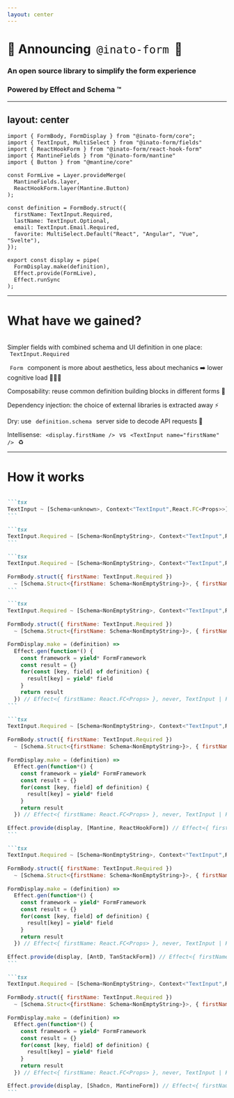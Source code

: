 ```yaml
---
layout: center
---
```


# 📣 Announcing `@inato-form` 🎉

### An open source library to simplify the form experience

<v-click>

### Powered by Effect and Schema ™️

</v-click>

---
layout: center
---

```tsx {*|1-4|5-10|12-17|19-23|*}
import { FormBody, FormDisplay } from "@inato-form/core";
import { TextInput, MultiSelect } from "@inato-form/fields"
import { ReactHookForm } from "@inato-form/react-hook-form"
import { MantineFields } from "@inato-form/mantine"
import { Button } from "@mantine/core"

const FormLive = Layer.provideMerge(
  MantineFields.layer,
  ReactHookForm.layer(Mantine.Button)
);

const definition = FormBody.struct({
  firstName: TextInput.Required,
  lastName: TextInput.Optional,
  email: TextInput.Email.Required,
  favorite: MultiSelect.Default("React", "Angular", "Vue", "Svelte"),
});

export const display = pipe(
  FormDisplay.make(definition),
  Effect.provide(FormLive),
  Effect.runSync
);
```

<style>
.slidev-code-wrapper {
  max-height: unset;
  overflow-y: scroll;
}
</style>


---

# What have we gained?
<br>

<v-click>
Simpler fields with combined <span v-mark.underline.green="2">schema</span> and <span v-mark.underline.orange="2">UI</span> definition in one place: <code><span v-mark.underline.orange="2">TextInput</span>.<span v-mark.underline.green="2">Required</span></code>
</v-click>

<v-clicks at="3">

`Form` component is more about aesthetics, less about mechanics ➡️ lower cognitive load 🧑🏼‍💻

Composability: reuse common definition building blocks in different forms 🔧

Dependency injection: the choice of external libraries is extracted away ⚡️

Dry: use `definition.schema` server side to decode API requests 🔁

Intellisense: `<display.firstName />` vs `<TextInput name="firstName" />` ♻️

</v-clicks>

<style>
code {
    font-size: 0.9em;
    background: var(--slidev-code-background);
    border-radius: var(--slidev-code-radius);
    padding-top: 0.125rem;
    padding-bottom: 0.125rem;
    padding-left: 0.375rem;
    padding-right: 0.375rem;
    font-weight: 300;
}
</style>

---

# How it works

````md magic-move

```tsx
TextInput ~ [Schema<unknown>, Context<"TextInput",React.FC<Props>>]
```

```tsx
TextInput.Required ~ [Schema<NonEmptyString>, Context<"TextInput",React.FC<Props>>]
```

```tsx
TextInput.Required ~ [Schema<NonEmptyString>, Context<"TextInput",React.FC<Props>>]

FormBody.struct({ firstName: TextInput.Required }) 
  ~ [Schema.Struct<{firstName: Schema<NonEmptyString>}>, { firstName: Context<"TextInput",React.FC<Props>> }]
```

```tsx
TextInput.Required ~ [Schema<NonEmptyString>, Context<"TextInput",React.FC<Props>>]

FormBody.struct({ firstName: TextInput.Required }) 
  ~ [Schema.Struct<{firstName: Schema<NonEmptyString>}>, { firstName: Context<"TextInput",React.FC<Props>> }]

FormDisplay.make = (definition) => 
  Effect.gen(function*() {
    const framework = yield* FormFramework
    const result = {}
    for(const [key, field] of definition) {
      result[key] = yield* field
    }
    return result
  }) // Effect<{ firstName: React.FC<Props> }, never, TextInput | FormFramework>
```

```tsx
TextInput.Required ~ [Schema<NonEmptyString>, Context<"TextInput",React.FC<Props>>]

FormBody.struct({ firstName: TextInput.Required }) 
  ~ [Schema.Struct<{firstName: Schema<NonEmptyString>}>, { firstName: Context<"TextInput",React.FC<Props>> }]

FormDisplay.make = (definition) => 
  Effect.gen(function*() {
    const framework = yield* FormFramework
    const result = {}
    for(const [key, field] of definition) {
      result[key] = yield* field
    }
    return result
  }) // Effect<{ firstName: React.FC<Props> }, never, TextInput | FormFramework>

Effect.provide(display, [Mantine, ReactHookForm]) // Effect<{ firstName: React.FC<Props> }>
```

```tsx
TextInput.Required ~ [Schema<NonEmptyString>, Context<"TextInput",React.FC<Props>>]

FormBody.struct({ firstName: TextInput.Required }) 
  ~ [Schema.Struct<{firstName: Schema<NonEmptyString>}>, { firstName: Context<"TextInput",React.FC<Props>> }]

FormDisplay.make = (definition) => 
  Effect.gen(function*() {
    const framework = yield* FormFramework
    const result = {}
    for(const [key, field] of definition) {
      result[key] = yield* field
    }
    return result
  }) // Effect<{ firstName: React.FC<Props> }, never, TextInput | FormFramework>

Effect.provide(display, [AntD, TanStackForm]) // Effect<{ firstName: React.FC<Props> }>
```

```tsx
TextInput.Required ~ [Schema<NonEmptyString>, Context<"TextInput",React.FC<Props>>]

FormBody.struct({ firstName: TextInput.Required }) 
  ~ [Schema.Struct<{firstName: Schema<NonEmptyString>}>, { firstName: Context<"TextInput",React.FC<Props>> }]

FormDisplay.make = (definition) => 
  Effect.gen(function*() {
    const framework = yield* FormFramework
    const result = {}
    for(const [key, field] of definition) {
      result[key] = yield* field
    }
    return result
  }) // Effect<{ firstName: React.FC<Props> }, never, TextInput | FormFramework>

Effect.provide(display, [Shadcn, MantineForm]) // Effect<{ firstName: React.FC<Props> }>
```
````